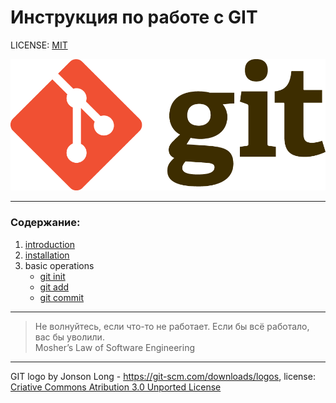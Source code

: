# Инструкция по работе с GIT
 

LICENSE: [MIT](./license.md)

![git-logo](./assets/Git-Logo-2Color.png)

---
### Содержание:
1. [introduction](./introduction.md)
2. [installation](./instal.md)
3. basic operations
	- [git init](./init.md)
	- [git add](./add.md)
	- [git commit](./commit.md)




---
>Не волнуйтесь, если что-то не работает. Если бы всё работало, вас бы уволили.															
>Mosher’s Law of Software Engineering

---






GIT logo by Jonson Long - https://git-scm.com/downloads/logos, license: [Criative Commons Atribution 3.0 Unported License](https://creativecommons.org/licenses/by/3.0/)